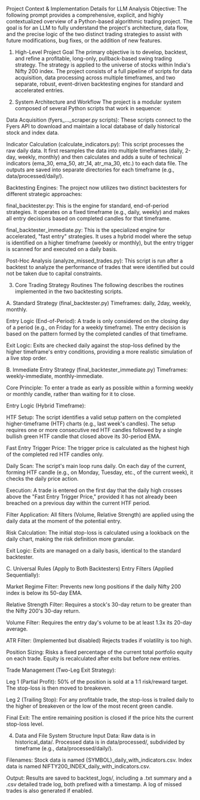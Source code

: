 Project Context & Implementation Details for LLM Analysis
Objective: The following prompt provides a comprehensive, explicit, and highly contextualized overview of a Python-based algorithmic trading project. The goal is for an LLM to fully understand the project's architecture, data flow, and the precise logic of the two distinct trading strategies to assist with future modifications, bug fixes, or the addition of new features.

1. High-Level Project Goal
The primary objective is to develop, backtest, and refine a profitable, long-only, pullback-based swing trading strategy. The strategy is applied to the universe of stocks within India's Nifty 200 index. The project consists of a full pipeline of scripts for data acquisition, data processing across multiple timeframes, and two separate, robust, event-driven backtesting engines for standard and accelerated entries.

2. System Architecture and Workflow
The project is a modular system composed of several Python scripts that work in sequence:

Data Acquisition (fyers_..._scraper.py scripts): These scripts connect to the Fyers API to download and maintain a local database of daily historical stock and index data.

Indicator Calculation (calculate_indicators.py): This script processes the raw daily data. It first resamples the data into multiple timeframes (daily, 2-day, weekly, monthly) and then calculates and adds a suite of technical indicators (ema_30, ema_50, atr_14, atr_ma_30, etc.) to each data file. The outputs are saved into separate directories for each timeframe (e.g., data/processed/daily/).

Backtesting Engines: The project now utilizes two distinct backtesters for different strategic approaches:

final_backtester.py: This is the engine for standard, end-of-period strategies. It operates on a fixed timeframe (e.g., daily, weekly) and makes all entry decisions based on completed candles for that timeframe.

final_backtester_immediate.py: This is the specialized engine for accelerated, "fast entry" strategies. It uses a hybrid model where the setup is identified on a higher timeframe (weekly or monthly), but the entry trigger is scanned for and executed on a daily basis.

Post-Hoc Analysis (analyze_missed_trades.py): This script is run after a backtest to analyze the performance of trades that were identified but could not be taken due to capital constraints.

3. Core Trading Strategy Routines
The following describes the routines implemented in the two backtesting scripts.

A. Standard Strategy (final_backtester.py)
Timeframes: daily, 2day, weekly, monthly.

Entry Logic (End-of-Period): A trade is only considered on the closing day of a period (e.g., on Friday for a weekly timeframe). The entry decision is based on the pattern formed by the completed candles of that timeframe.

Exit Logic: Exits are checked daily against the stop-loss defined by the higher timeframe's entry conditions, providing a more realistic simulation of a live stop order.

B. Immediate Entry Strategy (final_backtester_immediate.py)
Timeframes: weekly-immediate, monthly-immediate.

Core Principle: To enter a trade as early as possible within a forming weekly or monthly candle, rather than waiting for it to close.

Entry Logic (Hybrid Timeframe):

HTF Setup: The script identifies a valid setup pattern on the completed higher-timeframe (HTF) charts (e.g., last week's candles). The setup requires one or more consecutive red HTF candles followed by a single bullish green HTF candle that closed above its 30-period EMA.

Fast Entry Trigger Price: The trigger price is calculated as the highest high of the completed red HTF candles only.

Daily Scan: The script's main loop runs daily. On each day of the current, forming HTF candle (e.g., on Monday, Tuesday, etc., of the current week), it checks the daily price action.

Execution: A trade is entered on the first day that the daily high crosses above the "Fast Entry Trigger Price," provided it has not already been breached on a previous day within the current HTF period.

Filter Application: All filters (Volume, Relative Strength) are applied using the daily data at the moment of the potential entry.

Risk Calculation: The initial stop-loss is calculated using a lookback on the daily chart, making the risk definition more granular.

Exit Logic: Exits are managed on a daily basis, identical to the standard backtester.

C. Universal Rules (Apply to Both Backtesters)
Entry Filters (Applied Sequentially):

Market Regime Filter: Prevents new long positions if the daily Nifty 200 index is below its 50-day EMA.

Relative Strength Filter: Requires a stock's 30-day return to be greater than the Nifty 200's 30-day return.

Volume Filter: Requires the entry day's volume to be at least 1.3x its 20-day average.

ATR Filter: (Implemented but disabled) Rejects trades if volatility is too high.

Position Sizing: Risks a fixed percentage of the current total portfolio equity on each trade. Equity is recalculated after exits but before new entries.

Trade Management (Two-Leg Exit Strategy):

Leg 1 (Partial Profit): 50% of the position is sold at a 1:1 risk/reward target. The stop-loss is then moved to breakeven.

Leg 2 (Trailing Stop): For any profitable trade, the stop-loss is trailed daily to the higher of breakeven or the low of the most recent green candle.

Final Exit: The entire remaining position is closed if the price hits the current stop-loss level.

4. Data and File System Structure
Input Data: Raw data is in historical_data/. Processed data is in data/processed/, subdivided by timeframe (e.g., data/processed/daily/).

Filenames: Stock data is named {SYMBOL}_daily_with_indicators.csv. Index data is named NIFTY200_INDEX_daily_with_indicators.csv.

Output: Results are saved to backtest_logs/, including a .txt summary and a .csv detailed trade log, both prefixed with a timestamp. A log of missed trades is also generated if enabled.